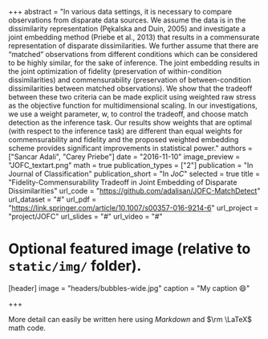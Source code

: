 +++
abstract = "In various data settings, it is necessary to compare observations from disparate data sources. We assume the data is in the dissimilarity representation (Pękalska and Duin, 2005) and investigate a joint embedding method (Priebe et al., 2013) that results in a commensurate representation of disparate dissimilarities. We further assume that there are “matched” observations from different conditions which can be considered to be highly similar, for the sake of inference. The joint embedding results in the joint optimization of fidelity (preservation of within-condition dissimilarities) and commensurability (preservation of between-condition dissimilarities between matched observations). We show that the tradeoff between these two criteria can be made explicit using weighted raw stress as the objective function for multidimensional scaling. In our investigations, we use a weight parameter, w, to control the tradeoff, and choose match detection as the inference task. Our results show weights that are optimal (with respect to the inference task) are different than equal weights for commensurability and fidelity and the proposed weighted embedding scheme provides significant improvements in statistical power."
authors = ["Sancar Adali", "Carey Priebe"]
date = "2016-11-10"
image_preview = "JOFC_textart.png"
math = true
publication_types = ["2"]
publication = "In Journal of Classification"
publication_short = "In *JoC*"
selected = true
title = "Fidelity-Commensurability Tradeoff in Joint Embedding of Disparate Dissimilarities"
url_code = "https://github.com/adalisan/JOFC-MatchDetect"
url_dataset = "#"
url_pdf = "https://link.springer.com/article/10.1007/s00357-016-9214-6"
url_project = "project/JOFC"
url_slides = "#"
url_video = "#"



# Optional featured image (relative to `static/img/` folder).
[header]
image = "headers/bubbles-wide.jpg"
caption = "My caption :smile:"

+++

More detail can easily be written here using *Markdown* and $\rm \LaTeX$ math code.
